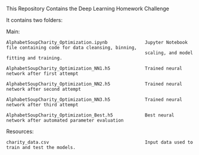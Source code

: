 This Repository Contains the Deep Learning Homework Challenge

It contains two folders:

Main:

    AlphabetSoupCharity_Optimization.ipynb              Jupyter Notebook file containing code for data cleansing, binning, 
                                                        scaling, and model fitting and training.

    AlphabetSoupCharity_Optimization_NN1.h5             Trained neural network after first attempt

    AlphabetSoupCharity_Optimization_NN2.h5             Trained neural network after second attempt

    AlphabetSoupCharity_Optimization_NN3.h5             Trained neural network after third attempt

    AlphabetSoupCharity_Optimization_Best.h5            Best neural network after automated parameter evaluation

Resources:

    charity_data.csv                                    Input data used to train and test the models.